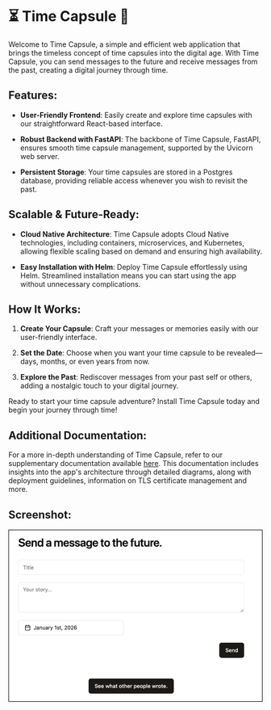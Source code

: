 # ⏳ Time Capsule 📜

Welcome to Time Capsule, a simple and efficient web application that brings the timeless concept of time capsules into the digital age. With Time Capsule, you can send messages to the future and receive messages from the past, creating a digital journey through time.

## Features:

- **User-Friendly Frontend**: Easily create and explore time capsules with our straightforward React-based interface.

- **Robust Backend with FastAPI**: The backbone of Time Capsule, FastAPI, ensures smooth time capsule management, supported by the Uvicorn web server.

- **Persistent Storage**: Your time capsules are stored in a Postgres database, providing reliable access whenever you wish to revisit the past.

## Scalable & Future-Ready:

- **Cloud Native Architecture**: Time Capsule adopts Cloud Native technologies, including containers, microservices, and Kubernetes, allowing flexible scaling based on demand and ensuring high availability.

- **Easy Installation with Helm**: Deploy Time Capsule effortlessly using Helm. Streamlined installation means you can start using the app without unnecessary complications.

## How It Works:

1. **Create Your Capsule**: Craft your messages or memories easily with our user-friendly interface.

2. **Set the Date**: Choose when you want your time capsule to be revealed—days, months, or even years from now.

3. **Explore the Past**: Rediscover messages from your past self or others, adding a nostalgic touch to your digital journey.

Ready to start your time capsule adventure? Install Time Capsule today and begin your journey through time! 

## Additional Documentation:

For a more in-depth understanding of Time Capsule, refer to our supplementary documentation available [here](./Presentation/README.md). This documentation includes insights into the app's architecture through detailed diagrams, along with deployment guidelines, information on TLS certificate management and more.

## Screenshot:

<p align="center">
  <img src="./presentation/includes/timecapsule.png">
</p>

